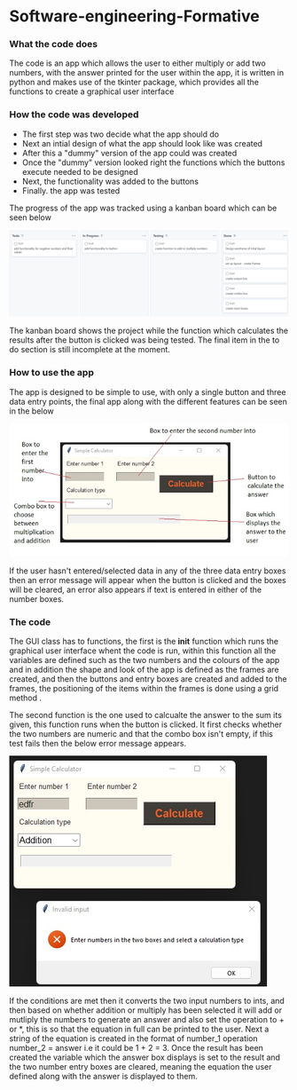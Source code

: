# Software-engineering-Formative

### What the code does
The code is an app which allows the user to either multiply or add two numbers, with the answer printed for the user within the app, it is written in python and makes use of the tkinter package, which provides all the functions to create a graphical user interface

### How the code was developed

* The first step was two decide what the app should do
* Next an intial design of what the app should look like was created
* After this a "dummy" version of the app could was created
* Once the "dummy" version looked right the functions which the buttons execute needed to be designed
* Next, the functionality was added to the buttons
* Finally. the app was tested

The progress of the app was tracked using a kanban board which can be seen below


![Alt text](https://github.com/owain2211/Software-engineering-Formative/blob/a7443db8c41cc5b5c590f37c0fc93265c3a2cf2e/Kanban%20board%20for%20formative.png)

The kanban board shows the project while the function which calculates the results after the button is clicked was being tested. The final item in the to do section is still incomplete at the moment.

### How to use the app

The app is designed to be simple to use, with only a single button and three data entry points, the final app along with the different features can be seen in the below

![Alt text](https://github.com/owain2211/Software-engineering-Formative/blob/9ee2be1784a6fd85b6cae8e67f6f74895b3e0726/app_layout.jpg)

If the user hasn't entered/selected data in any of the three data entry boxes then an error message will appear when the button is clicked and the boxes will be cleared, an error also appears if text is entered in either of the number boxes.

### The code

The GUI class has to functions, the first is the __init__ function which runs the graphical user interface whent the code is run, within this function all the variables are defined such as the two numbers and the colours of the app and in addition the shape and look of the app is defined as the frames are created, and then the buttons and entry boxes are created and added to the frames, the positioning of the items within the frames is done using a grid method .

The second function is the one used to calcualte the answer to the sum its given, this function runs when the button is clicked. It first checks whether the two numbers are numeric and that the combo box isn't empty, if this test fails then the below error message appears.

![Alt text](https://github.com/owain2211/Software-engineering-Formative/blob/9ee2be1784a6fd85b6cae8e67f6f74895b3e0726/app_error_message.jpg)

If the conditions are met then it converts the two input numbers to ints, and then based on whether addition or multiply has been selected it will add or mutliply the numbers to generate an answer and also set the operation to  + or *, this is so that the equation in full can be printed to the user. Next a string of the equation is created in the format of number_1 operation number_2 = answer i.e it could be 1 + 2 = 3. Once the result has been created the variable which the answer box displays is set to the result and the two number entry boxes are cleared, meaning the equation the user defined along with the answer is displayed to them.


